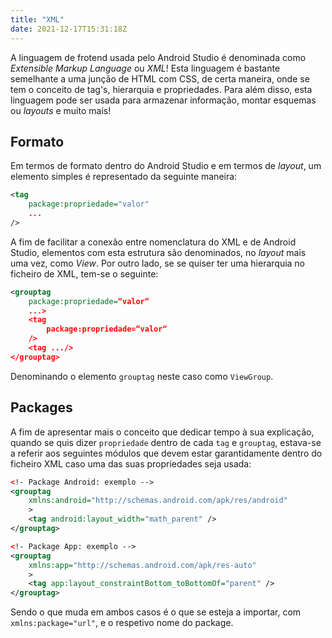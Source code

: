 ```yaml
---
title: "XML"
date: 2021-12-17T15:31:18Z
---
```


A linguagem de frotend usada pelo Android Studio é denominada como *Extensible Markup Language* ou *XML*!
Esta linguagem é bastante semelhante a uma junção de HTML com CSS, de certa maneira, onde se tem o conceito de tag's, hierarquia e propriedades.
Para além disso, esta linguagem pode ser usada para armazenar informação, montar esquemas ou *layouts* e muito mais!

## Formato
Em termos de formato dentro do Android Studio e em termos de *layout*, um elemento simples é representado da seguinte maneira:

```xml
<tag
    package:propriedade="valor"
    ...
/>
```

A fim de facilitar a conexão entre nomenclatura do XML e de Android Studio, elementos com esta estrutura são denominados, no *layout* mais uma vez, como *View*.
Por outro lado, se se quiser ter uma hierarquia no ficheiro de XML, tem-se o seguinte:

```xml
<grouptag
    package:propriedade=“valor“
    ...>
    <tag
        package:propriedade=“valor“
    />
    <tag .../>
</grouptag>
```

Denominando o elemento `grouptag` neste caso como `ViewGroup`.


## Packages
A fim de apresentar mais o conceito que dedicar tempo à sua explicação, quando se quis dizer `propriedade` dentro de cada `tag` e `grouptag`, estava-se a referir aos seguintes módulos que devem estar garantidamente dentro do ficheiro XML caso uma das suas propriedades seja usada:

```xml
<!- Package Android: exemplo -->
<grouptag 
    xmlns:android="http://schemas.android.com/apk/res/android"
    >
    <tag android:layout_width="math_parent" />
</grouptag>

<!- Package App: exemplo -->
<grouptag 
    xmlns:app="http://schemas.android.com/apk/res-auto"
    >
    <tag app:layout_constraintBottom_toBottomOf="parent" />
</grouptag>
```

Sendo o que muda em ambos casos é o que se esteja a importar, com `xmlns:package="url"`, e o respetivo nome do package.
